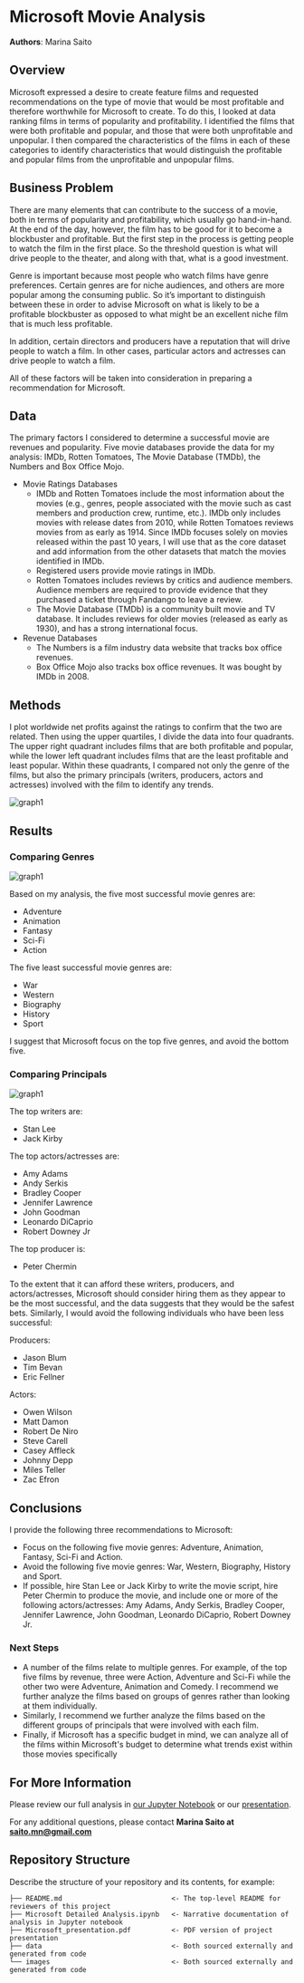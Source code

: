 # Microsoft Movie Analysis

**Authors**: Marina Saito

## Overview

Microsoft expressed a desire to create feature films and requested recommendations on the type of movie that would be most profitable and therefore worthwhile for Microsoft to create.  To do this, I looked at data ranking films in terms of popularity and profitability.  I identified the films that were both profitable and popular, and those that were both unprofitable and unpopular.  I then compared the characteristics of the films in each of these categories to identify characteristics that would distinguish the profitable and popular films from the unprofitable and unpopular films.

## Business Problem

There are many elements that can contribute to the success of a movie, both in terms of popularity and profitability, which usually go hand-in-hand.  At the end of the day, however, the film has to be good for it to become a blockbuster and profitable.  But the first step in the process is getting people to watch the film in the first place.  So the threshold question is what will drive people to the theater, and along with that, what is a good investment.

Genre is important because most people who watch films have genre preferences.  Certain genres are for niche audiences, and others are more popular among the consuming public.  So it’s important to distinguish between these in order to advise Microsoft on what is likely to be a profitable blockbuster as opposed to what might be an excellent niche film that is much less profitable.

In addition, certain directors and producers have a reputation that will drive people to watch a film.  In other cases, particular actors and actresses can drive people to watch a film.

All of these factors will be taken into consideration in preparing a recommendation for Microsoft.

## Data

The primary factors I considered to determine a successful movie are revenues and popularity.  Five movie databases provide the data for my analysis:  IMDb, Rotten Tomatoes, The Movie Database (TMDb), the Numbers and Box Office Mojo.
 - Movie Ratings Databases
    - IMDb and Rotten Tomatoes include the most information about the movies (e.g., genres, people associated with the movie such as cast members and production crew, runtime, etc.).  IMDb only includes movies with release dates from 2010, while Rotten Tomatoes reviews movies from as early as 1914.  Since IMDb focuses solely on movies released within the past 10 years, I will use that as the core dataset and add information from the other datasets that match the movies identified in IMDb.
    - Registered users provide movie ratings in IMDb.
    - Rotten Tomatoes includes reviews by critics and audience members.  Audience members are required to provide evidence that they purchased a ticket through Fandango to leave a review.
    - The Movie Database (TMDb) is a community built movie and TV database.  It includes reviews for older movies (released as early as 1930), and has a strong international focus.
 - Revenue Databases
     - The Numbers is a film industry data website that tracks box office revenues.
     - Box Office Mojo also tracks box office revenues.  It was bought by IMDb in 2008.

## Methods

I plot worldwide net profits against the ratings to confirm that the two are related.  Then using the upper quartiles, I divide the data into four quadrants.  The upper right quadrant includes films that are both profitable and popular, while the lower left quadrant includes films that are the least profitable and least popular.  Within these quadrants, I compared not only the genre of the films, but also the primary principals (writers, producers, actors and actresses) involved with the film to identify any trends.

![graph1](./images/quadrants.png)

## Results

### Comparing Genres

![graph1](./images/genres.png)

Based on my analysis, the five most successful movie genres are:
 - Adventure
 - Animation
 - Fantasy
 - Sci-Fi
 - Action

The five least successful movie genres are:
- War
- Western
- Biography
- History
- Sport

I suggest that Microsoft focus on the top five genres, and avoid the bottom five.

### Comparing Principals

![graph1](./images/principals.png)

The top writers are:
- Stan Lee
- Jack Kirby

The top actors/actresses are:
 - Amy Adams
 - Andy Serkis
 - Bradley Cooper
 - Jennifer Lawrence
 - John Goodman
 - Leonardo DiCaprio
 - Robert Downey Jr
 
The top producer is:
 - Peter Chermin

To the extent that it can afford these writers, producers, and actors/actresses, Microsoft should consider hiring them as they appear to be the most successful, and the data suggests that they would be the safest bets.  Similarly, I would avoid the following individuals who have been less successful:

Producers:
 - Jason Blum
 - Tim Bevan
 - Eric Fellner
 
Actors:
 - Owen Wilson
 - Matt Damon
 - Robert De Niro
 - Steve Carell
 - Casey Affleck
 - Johnny Depp
 - Miles Teller
 - Zac Efron

## Conclusions

I provide the following three recommendations to Microsoft:
 - Focus on the following five movie genres: Adventure, Animation, Fantasy, Sci-Fi and Action.
 - Avoid the following five movie genres: War, Western, Biography, History and Sport.
 - If possible, hire Stan Lee or Jack Kirby to write the movie script, hire Peter Chermin to produce the movie, and include one or more of the following actors/actresses: Amy Adams, Andy Serkis, Bradley Cooper, Jennifer Lawrence, John Goodman, Leonardo DiCaprio, Robert Downey Jr.
 
### Next Steps
 - A number of the films relate to multiple genres.  For example, of the top five films by revenue, three were Action, Adventure and Sci-Fi while the other two were Adventure, Animation and Comedy.  I recommend we further analyze the films based on groups of genres rather than looking at them individually.
 - Similarly, I recommend we further analyze the films based on the different groups of principals that were involved with each film.
 - Finally, if Microsoft has a specific budget in mind, we can analyze all of the films within Microsoft's budget to determine what trends exist within those movies specifically



## For More Information

Please review our full analysis in [our Jupyter Notebook](./dsc-phase1-project-template.ipynb) or our [presentation](./DS_Project_Presentation.pdf).

For any additional questions, please contact **Marina Saito at saito.mn@gmail.com**

## Repository Structure

Describe the structure of your repository and its contents, for example:

```
├── README.md                           <- The top-level README for reviewers of this project
├── Microsoft Detailed Analysis.ipynb   <- Narrative documentation of analysis in Jupyter notebook
├── Microsoft_presentation.pdf          <- PDF version of project presentation
├── data                                <- Both sourced externally and generated from code
└── images                              <- Both sourced externally and generated from code
```
